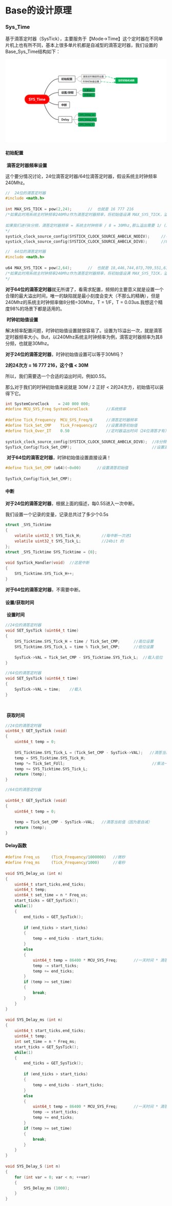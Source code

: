 # Base的设计原理

### Sys_Time

​	基于滴答定时器（SysTick），主要服务于【Mode->Time】这个定时器在不同单片机上也有所不同，基本上很多单片机都是自减型的滴答定时器，我们设置的Base_Sys_Time结构如下：

![image-20220917170159290](https://raw.githubusercontent.com/SwiperWitty/img/main/img/image-20220917170159290.png)

#### 初始配置

​	**滴答定时器频率设置**

​	这个要分情况讨论，24位滴答定时器/64位滴答定时器，假设系统主时钟频率240Mhz。

~~~c
//	24位的滴答定时器
#include <math.h>

int MAX_SYS_TICK = pow(2,24);		//	也就是 16 777 216
/*如果此时用系统主时钟频率240Mhz作为滴答定时器频率，将初始值设满 MAX_SYS_TICK，溢出仅需 1/ (240mhz / MAX_SYS_TICK) = 0.0699S.明显太快了。所有要降低滴答定时器频率，也就是分频。

如果我们进行8分频，滴答定时器频率 = 系统主时钟频率 / 8 = 30Mhz,那么溢出需要 1/ (30mhz / MAX_SYS_TICK) = 0.5592S.这样看起来就合理多了。
*/
systick_clock_source_config(SYSTICK_CLOCK_SOURCE_AHBCLK_NODIV);		//不分频
systick_clock_source_config(SYSTICK_CLOCK_SOURCE_AHBCLK_DIV8);		//8分频


~~~



~~~c
//	64位的滴答定时器
#include <math.h>

u64 MAX_SYS_TICK = pow(2,64);		//	也就是 18,446,744,073,709,551,616
/*如果此时用系统主时钟频率240Mhz作为滴答定时器频率，将初始值设满 MAX_SYS_TICK，溢出需 1/ (240mhz / MAX_SYS_TICK ) = 76,861,433,640S.
*/
~~~

​	**对于64位的滴答定时器**就无所谓了，看需求配置，频频的主要意义就是设置一个合理的最大溢出时间，唯一的缺陷就是最小刻度会变大（不那么的精确），但是240Mhz的系统主时钟频率做8分频=30Mhz，T = 1/F，T = 0.03us.我想这个精度98%的场景下都是适用的。



​	**时钟初始值设置**

​	解决频率配置问题，时钟初始值设置就很容易了。设置为1S溢出一次，就是滴答定时器频率大小。But，以240Mhz系统主时钟频率为例，滴答定时器频率为其8分频，也就是30Mhz。

**对于24位的滴答定时器**，时钟初始值设置可以等于30M吗？

**2的24次方 = 16 777 216，这个值  <  30M**

所以，我们需要选一个合适的溢出时间，例如0.5S。

那么对于我们的时钟初始值来说就是 30M / 2 正好 < 2的24次方，初始值可以装得下它。

~~~c
int SystemCoreClock    = 240 000 000;
#define MCU_SYS_Freq SystemCoreClock		//系统频率

#define	Tick_Frequency	MCU_SYS_Freq/8		//滴答定时器频率
#define	Tick_Set_CMP	Tick_Frequency/2	//设置滴答初始值
#define	Tick_Over_IT	0.50  	            //定时器溢出时间（24位滴答才有）

systick_clock_source_config(SYSTICK_CLOCK_SOURCE_AHBCLK_DIV8);	//8分频
SysTick_Config(Tick_Set_CMP);									//设置滴答初始值（不能大于滴答定时器位数），也就是0.5S溢出一次

~~~

​	**对于64位的滴答定时器**，时钟初始值设置直接设满！

~~~c
#define Tick_Set_CMP (u64)(~0x00)		//设置滴答初始值

SysTick_Config(Tick_Set_CMP);
~~~



#### 中断

**对于24位的滴答定时器**，根据上面的描述，每0.5S进入一次中断。

我们设置一个记录的变量，记录总共过了多少个0.5s

~~~c
struct _SYS_Ticktime
{
    volatile uint32_t SYS_Tick_H;         //每中断一次进1 
    volatile uint32_t SYS_Tick_L;         //24bit 的
};
struct _SYS_Ticktime SYS_Ticktime = {0};

void SysTick_Handler(void)	//这是中断
{
    SYS_Ticktime.SYS_Tick_H++;
}
~~~



**对于64位的滴答定时器**，不需要中断。



#### 设置/获取时间

​	**设置时间**

~~~c
//24位的滴答定时器
void SET_SysTick (uint64_t time)
{
    SYS_Ticktime.SYS_Tick_H = time / Tick_Set_CMP;		//高位设置
    SYS_Ticktime.SYS_Tick_L = time % Tick_Set_CMP;		//低位设置
    
    SysTick->VAL = Tick_Set_CMP - SYS_Ticktime.SYS_Tick_L;	//载入低位
}
~~~



~~~c
//64位的滴答定时器
void SET_SysTick (uint64_t time)
{
    SysTick->VAL = time;	//载入
}
~~~

​	

​	**获取时间**

~~~c
//24位的滴答定时器
uint64_t GET_SysTick (void)
{
    uint64_t temp = 0;
    
    SYS_Ticktime.SYS_Tick_L = (Tick_Set_CMP - SysTick->VAL);   //滴答当前值（因为是自减）
    temp = SYS_Ticktime.SYS_Tick_H;
    temp *= Tick_Set_FUll;                                      //乘法一定放后面，尤其是中断的东西
    temp += SYS_Ticktime.SYS_Tick_L;
    return (temp);
}
~~~



~~~c
//64位的滴答定时器

uint64_t GET_SysTick (void)
{
    uint64_t temp = 0;
    
    temp = Tick_Set_CMP - SysTick->VAL;   //滴答当前值（因为是自减）
    return (temp);
}
~~~



#### Delay函数

~~~c
#define Freq_us     (Tick_Frequency/1000000)   //微秒
#define Freq_ms     (Tick_Frequency/1000)      //毫秒

void SYS_Delay_us (int n)
{
    uint64_t start_ticks,end_ticks;
    uint64_t temp;
    uint64_t set_time = n * Freq_us;
    start_ticks = GET_SysTick();
    while(1)
    {
        end_ticks = GET_SysTick();
        
        if (end_ticks > start_ticks)
        {
            temp = end_ticks - start_ticks;
        }
        else
        {
            uint64_t temp = 86400 * MCU_SYS_Freq;		//一天时间 * 滴答频率
            temp -= start_ticks;
            temp += end_ticks;
        }
        if (temp >= set_time)
        {
            break;
        }
    }
}

void SYS_Delay_ms (int n)
{
    uint64_t start_ticks,end_ticks;
    uint64_t temp;
    int set_time = n * Freq_ms;
    start_ticks = GET_SysTick();
    while(1)
    {
        end_ticks = GET_SysTick();
        
        if (end_ticks > start_ticks)
        {
            temp = end_ticks - start_ticks;
        }
        else
        {
            uint64_t temp = 86400 * MCU_SYS_Freq;		//一天时间 * 滴答频率
            temp -= start_ticks;
            temp += end_ticks;
        }
        if (temp >= set_time)
        {
            break;
        }
    }
}

void SYS_Delay_S (int n)
{
    for (int var = 0; var < n; ++var)
    {
        SYS_Delay_ms (1000);
    }
}
~~~









